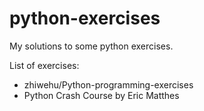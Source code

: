 # python-exercises

My solutions to some python exercises.

List of exercises:
- zhiwehu/Python-programming-exercises
- Python Crash Course by Eric Matthes
